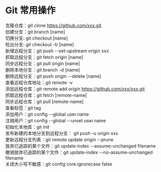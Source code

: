 # Git 常用操作

克隆仓库：git clone https://github.com/xxx.git  
创建分支：git branch [name]  
切换分支: git checkout [name]  
检出分支: git checkout -b [name]  
新增远程分支：git push --set-upstream origin xxx  
抓取远程分支：git fetch origin [name]  
同步远程分支：git pull origin [name]  
删除本地分支：git branch -d [name]  
删除远程分支：git push origin --delete [name]  
查看远程仓库地址：git remote -v  
添加远程仓库：git remote add origin https://github.com/xxx/xxx.git  
抓取远程仓库：git fetch [remote-name]  
同步远程仓库：git pull [remote-name]  
查看标签：git tag  
添加用户：git config --global user.name  
注销用户：git config --global --unset user.name  
初始化本地库：git init  
发布新建的本地分支到远程分支： git push -u origin xxx  
更新远程分支列表：git remote update origin --prune  
放弃已追踪的某个文件：git update-index --assume-unchanged filename  
撤销放弃已追踪的某个文件：git update-index --no-assume-unchanged filename  
关闭大小写不敏感：git config core.ignorecase false
